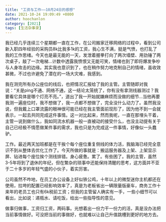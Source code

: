 ```yaml
---
title: "工资与工作——10月24日的感想"
date: 2021-10-24 19:09:49 +0800
author: hoochanlon
category: [2021]
tags: [生活杂事录]
---
```


我已经几乎连续三个星期都一直在工作，在公司搬家迁移网络的过程中，看到公司新入职四年经验的采购员8k比我多1k的工资，我心生不满，挺是气愤，也打乱了我的工作思绪。今天也是最无能的一天，发泄着握拳打向了两次墙壁、用劲锤了两次桌子，敲了一次电梯...计数中透露我愤恨又无能可笑，情绪也到了即将爆发争吵与人身攻击的边缘。其实我也意识到了，也在稍作努力地克制自己的情绪，虽收效甚微，不过也许避免了潜在的一场大灾难，我感到。

<!-- more -->

我在测完所有办公座位的线后，也把情况汇报给了我的主管。主管随即对我说：“关是ping不通、网络不通，这一结论太笼统了，你有没有拿测线器测过？我要看它具体是哪个灯亮不亮。”，道出了我一开始就嫌麻烦而没做的细节...当他再要我测一遍座位时，我不想做了，我一点都不想做了，完全没什么动力了。虽然我没说，但我戴上口罩流露的眼神很可能已经在我主管面前现形了，因为他不到一会就表示，一起去共同完成这件事情。这一对比起来，然而我呢，一直在那埋头干着，主管一说到做什么，我如同流水机器一般一直被动的接受什么，也没主动提有关于自己已经极不情愿做某件事的需求，我也只是为完成这一件事情，好像似一头蠢驴。

工作。最近两天加班都是在干挨个每个座位重复侧线的体力活，我脑海已经完全意识不到从整体去优化工作了。今天所做的事就是：搬运服务器及上架、上架显示屏、钻进每个座位挨个测线排错。身心疲惫。累了。有些困了。我的主管，虽然3-5年将到了退休的年纪，但在繁杂的琐事中还能保持清醒的思考，这方面并不亚于二十多岁的年轻气盛的小伙子，着实厉害。

公司虽然不咋地，在员工办公设备上好似铁公鸡，十年以上的微型迷你主机都还在使用，拉垮的配置已经影响效率了，真是为老板省出一辆限量版豪车，商务工作十来年的老员工也只有6k税前工资；但我的主管留人确实有一手，一些小细节可以看出，比如说：递瓶水、请吃饭，给出一些指导性的意见。

做事归做事，工资归工资，两码事。光想着出一份力干一份力的活，真是没办法把当前事情做好。可没把当前的事做好，也就难以让自己升值跳槽到更好的地方去。

